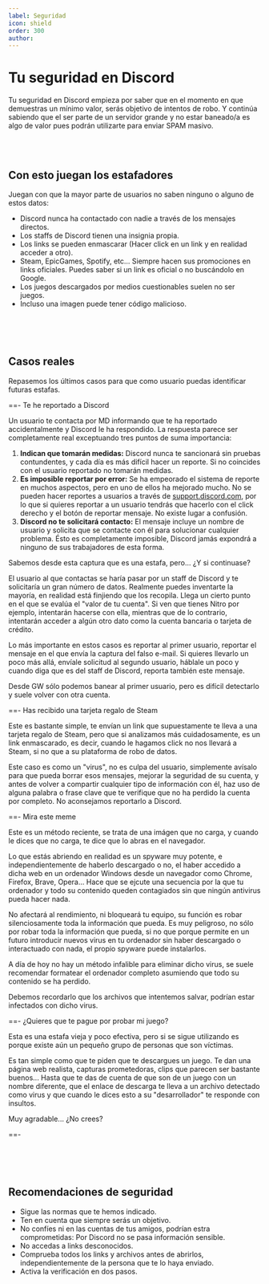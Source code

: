 ```yaml
---
label: Seguridad
icon: shield
order: 300
author:
---
```


# Tu seguridad en Discord

Tu seguridad en Discord empieza por saber que en el momento en que demuestras un mínimo valor, serás objetivo de intentos de robo. Y continúa sabiendo que el ser parte de un servidor grande y no estar baneado/a es algo de valor pues podrán utilizarte para enviar SPAM masivo.

<br><br>

## Con esto juegan los estafadores

Juegan con que la mayor parte de usuarios no saben ninguno o alguno de estos datos:

- Discord nunca ha contactado con nadie a través de los mensajes directos.
- Los staffs de Discord tienen una insignia propia.
- Los links se pueden enmascarar (Hacer click en un link y en realidad acceder a otro).
- Steam, EpicGames, Spotify, etc... Siempre hacen sus promociones en links oficiales. Puedes saber si un link es oficial o no buscándolo en Google.
- Los juegos descargados por medios cuestionables suelen no ser juegos.
- Incluso una imagen puede tener código malicioso.

<br><br><br>

## Casos reales

Repasemos los últimos casos para que como usuario puedas identificar futuras estafas.

==- Te he reportado a Discord

Un usuario te contacta por MD informando que te ha reportado accidentalmente y Discord le ha respondido. La respuesta parece ser completamente real exceptuando tres puntos de suma importancia:
1. **Indican que tomarán medidas:** Discord nunca te sancionará sin pruebas contundentes, y cada día es más difícil hacer un reporte. Si no coincides con el usuario reportado no tomarán medidas.
2. **Es imposible reportar por error:** Se ha empeorado el sistema de reporte en muchos aspectos, pero en uno de ellos ha mejorado mucho. No se pueden hacer reportes a usuarios a través de [support.discord.com](https://support.discord.com/), por lo que si quieres reportar a un usuario tendrás que hacerlo con el click derecho y el botón de reportar mensaje. No existe lugar a confusión.
3. **Discord no te solicitará contacto:** El mensaje incluye un nombre de usuario y solicita que se contacte con él para solucionar cualquier problema. Ésto es completamente imposible, Discord jamás expondrá a ninguno de sus trabajadores de esta forma.

Sabemos desde esta captura que es una estafa, pero... ¿Y si continuase?

El usuario al que contactas se haría pasar por un staff de Discord y te solicitaría un gran número de datos. Realmente puedes inventarte la mayoría, en realidad está finjiendo que los recopila. Llega un cierto punto en el que se evalúa el "valor de tu cuenta". Si ven que tienes Nitro por ejemplo, intentarán hacerse con ella, mientras que de lo contrario, intentarán acceder a algún otro dato como la cuenta bancaria o tarjeta de crédito.

Lo más importante en estos casos es reportar al primer usuario, reportar el mensaje en el que envía la captura del falso e-mail. Si quieres llevarlo un poco más allá, envíale solicitud al segundo usuario, háblale un poco y cuando diga que es del staff de Discord, reporta también este mensaje.

Desde GW sólo podemos banear al primer usuario, pero es difícil detectarlo y suele volver con otra cuenta.

==- Has recibido una tarjeta regalo de Steam

Este es bastante simple, te envían un link que supuestamente te lleva a una tarjeta regalo de Steam, pero que si analizamos más cuidadosamente, es un link enmascarado, es decir, cuando le hagamos click no nos llevará a Steam, si no que a su plataforma de robo de datos.

Este caso es como un "virus", no es culpa del usuario, simplemente avísalo para que pueda borrar esos mensajes, mejorar la seguridad de su cuenta, y antes de volver a compartir cualquier tipo de información con él, haz uso de alguna palabra o frase clave que te verifique que no ha perdido la cuenta por completo. No aconsejamos reportarlo a Discord.

==- Mira este meme

Este es un método reciente, se trata de una imágen que no carga, y cuando le dices que no carga, te dice que lo abras en el navegador.

Lo que estás abriendo en realidad es un spyware muy potente, e independientemente de haberlo descargado o no, el haber accedido a dicha web en un ordenador Windows desde un navegador como Chrome, Firefox, Brave, Opera... Hace que se ejcute una secuencia por la que tu ordenador y todo su contenido queden contagiados sin que ningún antivirus pueda hacer nada.

No afectará al rendimiento, ni bloqueará tu equipo, su función es robar silenciosamente toda la información que pueda. Es muy peligroso, no sólo por robar toda la información que pueda, si no que porque permite en un futuro introducir nuevos virus en tu ordenador sin haber descargado o interactuado con nada, el propio spyware puede instalarlos.

A día de hoy no hay un método infalible para eliminar dicho virus, se suele recomendar formatear el ordenador completo asumiendo que todo su contenido se ha perdido.

Debemos recordarlo que los archivos que intentemos salvar, podrían estar infectados con dicho virus.

==- ¿Quieres que te pague por probar mi juego?

Esta es una estafa vieja y poco efectiva, pero si se sigue utilizando es porque existe aún un pequeño grupo de personas que son víctimas.

Es tan simple como que te piden que te descargues un juego. Te dan una página web realista, capturas prometedoras, clips que parecen ser bastante buenos... Hasta que te das de cuenta de que son de un juego con un nombre diferente, que el enlace de descarga te lleva a un archivo detectado como virus y que cuando le dices esto a su "desarrollador" te responde con insultos.

Muy agradable... ¿No crees?

==-

<br><br><br>

## Recomendaciones de seguridad

- Sigue las normas que te hemos indicado.
- Ten en cuenta que siempre serás un objetivo.
- No confíes ni en las cuentas de tus amigos, podrían estra comprometidas: Por Discord no se pasa información sensible.
- No accedas a links desconocidos.
- Comprueba todos los links y archivos antes de abrirlos, independientemente de la persona que te lo haya enviado.
- Activa la verificación en dos pasos.